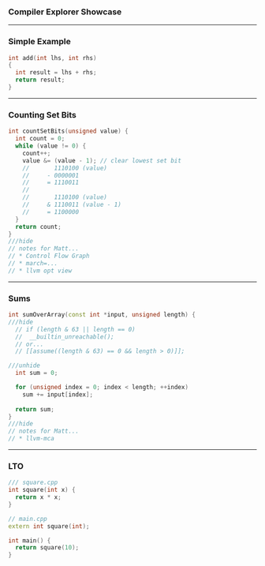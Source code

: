 <div class="white-bg">

### Compiler Explorer Showcase

</div>

---

<div class="white-bg">

### Simple Example

```cpp
int add(int lhs, int rhs)
{
  int result = lhs + rhs;
  return result;
}
```
<!-- .element: data-ce -->

</div>

---

### Counting Set Bits <!-- .element: class="white-bg" -->

```cpp
int countSetBits(unsigned value) {
  int count = 0;
  while (value != 0) {
    count++;
    value &= (value - 1); // clear lowest set bit
    //       1110100 (value)
    //     - 0000001
    //     = 1110011
    //
    //       1110100 (value)
    //     & 1110011 (value - 1)
    //     = 1100000
  }
  return count;
}
///hide
// notes for Matt...
// * Control Flow Graph
// * march=...
// * llvm opt view
```
<!-- .element: data-ce data-ce-options="-O2 -march=nocona"-->

---

### Sums<!-- .element: class="white-bg" -->

```cpp
int sumOverArray(const int *input, unsigned length) {
///hide
  // if (length & 63 || length == 0)
  //  __builtin_unreachable();
  // or...
  // [[assume((length & 63) == 0 && length > 0)]];

///unhide
  int sum = 0;

  for (unsigned index = 0; index < length; ++index)
    sum += input[index];
  
  return sum;
}
///hide
// notes for Matt...
// * llvm-mca
```
<!-- .element: data-ce data-ce-options="-O3 -march=skylake" --->

---

### LTO

```cpp
/// square.cpp
int square(int x) {
  return x * x;
}

// main.cpp
extern int square(int);

int main() {
  return square(10);
}
```
<!-- .element: data-ce date-ce-options="-O2" -->
